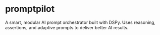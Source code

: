 # promptpilot
A smart, modular AI prompt orchestrator built with DSPy. Uses reasoning, assertions, and adaptive prompts to deliver better AI results.
